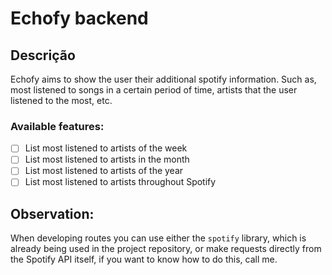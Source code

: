 # Echofy backend

## Descrição

Echofy aims to show the user their additional spotify information. Such as, most listened to songs in a certain period of time, artists that the user listened to the most, etc.

### Available features:

- [ ] List most listened to artists of the week
- [ ] List most listened to artists in the month
- [ ] List most listened to artists of the year
- [ ] List most listened to artists throughout Spotify

## Observation:

When developing routes you can use either the ``spotify`` library, which is already being used in the project repository, or make requests directly from the Spotify API itself, if you want to know how to do this, call me.
